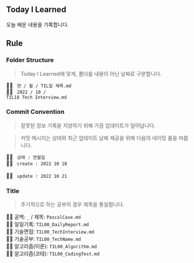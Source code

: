 ## Today I Learned
오늘 배운 내용을 기록합니다.

## Rule
### Folder Structure
> Today I Learned에 맞게, 폴더를 내용이 아닌 날짜로 구분합니다.

💁‍♂️ <code> 연 / 월 / TIL일 제목.md </code><br>
🙆‍♂️ <code> 2022 / 10 / TIL18 Tech Interview.md </code>

### Commit Convention
> 잘못된 정보 기록을 지양하기 위해 가끔 업데이트가 일어납니다.

> 커밋 메시지는 상태와 최근 업데이트 날짜 제공을 위해 다음의 네이밍 룰을 따릅니다.

💁‍♂️ <code> 상태 : 연월일 </code><br>
🙆‍♂️ <code> create : 2022 10 18 </code><br>
🙆‍♂️ <code> update : 2022 10 21 </code>

### Title
> 주기적으로 하는 공부의 경우 제목을 통일합니다.

💁‍♂️ 공백: <code>_</code> / 제목: <code>PascalCase.md</code><br>
🙆‍♂️ 일일기록: <code>TIL00_DailyReport.md</code><br>
🙆‍♂️ 기술면접: <code>TIL00_TechInterview.md</code><br>
🙆‍♂️ 기술공부: <code>TIL00_TechName.md</code><br>
🙆‍♂️ 알고리즘(이론): <code>TIL00_Algorithm.md</code><br>
🙆‍♂️ 알고리즘(코테): <code>TIL00_CodingTest.md</code>
